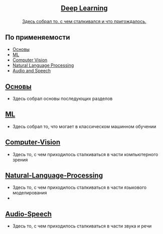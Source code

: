 <!-- markdownlint-disable first-line-h1 -->
<!-- markdownlint-disable html -->
<!-- markdownlint-disable no-duplicate-header -->

<h2>
<p align="center">
  <a href="">Deep Learning</a>
</p>
</h2>

<p align="center">
<a href="">Здесь собрал то, с чем сталкивался и что пригождалось.</a>       
</p>

## По применяемости
- [Основы](#Основы)
- [ML](#ML)
- [Computer Vision](#Computer-Vision)
- [Natural Language Processing](#Natural-Language-Processing)
- [Audio and Speech](#Audio-Speech)
  




## [Основы](https://github.com/DEDMOPO3PEAHIMATOP/Deep-Learning/tree/main/Base)
- Здесь собрал основы последующих разделов

## [ML](https://github.com/DEDMOPO3PEAHIMATOP/Deep-Learning/tree/main/ML)
- Здесь собрал то, что могает в классическом машинном обучении
 
## [Computer-Vision](https://github.com/DEDMOPO3PEAHIMATOP/Deep-Learning/tree/main/CV)
- Здесь то, с чем приходилось сталкиваться в части компьютерного зрения

## [Natural-Language-Processing](https://github.com/DEDMOPO3PEAHIMATOP/Deep-Learning/tree/main/NLP)
- Здесь то, с чем приходилось сталкиваться в части языкового моделирования
- 
## [Audio-Speech](https://github.com/DEDMOPO3PEAHIMATOP/Deep-Learning/tree/main/Speech)
- Здесь то, с чем приходилось сталкиваться в части звука и речи
